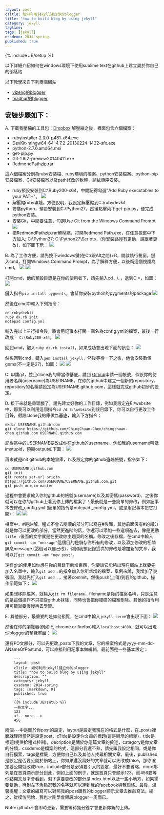 ```yaml
---
layout: post
cTitle: 如何利用jekyll建立你的blogger
title: "how to build blog by using jekyll"
category: jekyll
tagline:
tags: [jekyll]
cssdemo: 2014-spring
published: true
---
```

{% include JB/setup %}

以下詳細介紹如何在windows環境下使用sublime text在github上建立屬於你自己的部落格

以下教學來自下列兩個網站

* [yizeng的blogger](http://yizeng.me/2013/05/10/setup-jekyll-on-windows/)
* [madhur的blogger](http://www.madhur.co.in/blog/2011/09/01/runningjekyllwindows.html)

<!-- more -->

## 安裝步驟如下：

A. 下載我壓縮的工具包：[Dropbox](https://www.dropbox.com/s/pphmfw6gfk8p9ma/blogger_toolbox.rar)
解壓縮之後，裡面包含六個檔案：

* rubyinstaller-2.0.0-p481-x64.exe
* DevKit-mingw64-64-4.7.2-20130224-1432-sfx.exe
* python-2.7.6.amd64.msi
* get-pip.py
* Git-1.9.2-preview20140411.exe
* RedmondPathzip.rar

這六個檔案分別為ruby安裝檔、ruby環境的檔案、python安裝檔案、python-pip安裝檔案、Git安裝檔案以及path修改的軟體，請依順序安裝。

* ruby預設安裝到C:\Ruby200-x64，中間記得勾選"Add Ruby executables to your PATH"。
![](/images/ruby_install.png)
* 解壓縮ruby環境，方便說明，我設定解壓縮到C:\rubydevkit
* 安裝python，預設安裝到C:\Python27，然後點擊兩下get-pip.py，便完成python安裝。
* 安裝Git，中間要注意，勾選Use Git from the Windows Command Prompt
![](/images/git_install.PNG)
* 把RedmondPathzip.rar解壓縮，打開Redmond Path.exe，在任意視窗中下方加入; C:\Python27; C:\Python27\Scripts，(你安裝路徑有更動，請跟著更改)，如下圖下示：
![](/images/path_setup.png)
	
B. 為了工作方便，請先按下windows鍵(在Ctr跟Alt之間)+R，開啟執行視窗，鍵入cmd，打開Windows Command Prompt，為了解釋方便，以後稱這個視窗為cmd。
![](/images/cmd_1.png)
![](/images/cmd_2.png)
	
打開cmd，他的預設目錄是在你的使用者下，請先輸入cd ../..，退到C:\>，如圖：
![](/images/cmd_3.png)
	
鍵入指令`pip install pygments`，會幫你安裝python的pygments的package
![](/images/python_install_pygments.png)

然後在cmd中輸入下列指令：

	cd rubydevkit
	ruby dk.rb init
	notepad config.yml
	
輸入完以上三行指令後，將會用記事本打開一個名為config.yml的檔案，最後一行改成 `- C:\Ruby200-x64`。
![](/images/dk_rb_edit.png)
	
回到cmd，鍵入`ruby dk.rb install`，如果成功會出現下面的訊息：
![](/images/dk_rb_edit_2.png)

然後回到cmd，鍵入`gem install jekyll`，然後等待一下之後，他會安裝數個gems(不一定是27)，如圖：
![](/images/ruby_install_jekyll_1.png)
![](/images/ruby_install_jekyll_2.png)

C. 申請git，並且clone我的庫當作基底。請到 [Github](https://github.com/)申請一個帳號，假設你的使用者名稱(username)為USERNAME，在你的github中建立一個新的repository，repository的名稱請設定為USERNAME.github.com，這樣就完成github初步的設定。

D. 接下來就是重頭戲了，請先建立好你的工作目錄，例如我設定在E:\website中，那我可以利用這個指令`cd /d E:\website`到該目錄下，你可以自行更改工作目錄，假設clone我的庫做為基底，輸入下方指令：

	mkdir USERNAME.github.com
	git clone https://github.com/ChingChuan-Chen/chingchuan-chen.github.com USERNAME.github.com
	
記得當中的USERNAME要改成你在github的username。例如我的username叫做imstupid，預期output如下圖：
![](/images/cmd_3.png)

再來就是init github的本地倉庫，以及設定你的github遠端帳號，指令如下：
	
	cd USERNAME.github.com
	git init
	git remote set-url origin https://github.com/USERNAME/USERNAME.github.com.git
    git push origin master
	
過程中會要求輸入你的github的帳號(username)以及其密碼(password)，之後你就可以在你的github上看到你上傳的檔案了！最後就是一些簡單的修改，例如記事本去修改_config.yml (簡單的指令是notepad _config.yml，或是用記事本把它打開)：
![](/images/config.png)
![](/images/config2.png)

檔案中，#是註解，程式不會去閱讀的部分可以寫在#後面，其他前面沒有#的部分就是你可以更改的部分，當然更進階的話，你還可以添加一些選項進去，像是更動`title :`後面的文字就是在更改你主題頁的名稱。修改之後存檔，在cmd中輸入`git commit -am "message"`這個目的是儲存你所有的修改，以及添加修改的相關訊息message (這個可以自己改)，例如我想記錄這次的修改是增加新的文章，我可以打`git commit -am "new post"`。

還有git的使用如你想在你的目錄下新增東西，你要讓它能夠出現在網站上就要先加入名單中，輸入`git add .`的指令加入你所新增的檔案，舉例來說，我增加了幾張圖，我就先打入`git add .`，接著commit，然後push(上傳)到我的github，操作示範如下：
![](/images/cmd_5.png)

如果想移除檔案，就輸入`git rm filename`，filename是你的檔案名稱，只是注意的是這個操作不只把從github抹除，同時也會把你硬碟的檔案刪除。其他的指令利用可能就要慢慢再去學習。

E. 其他部分，最重要的是如何預覽，在cmd中輸入`jekyll serve`會出現下面：
![](/images/cmd_6.png)

然後在你的瀏覽器(例如IE, chrome or firefox)輸入`localhost:4000`，就可以出現你blogger的預覽畫面：
![](/images/browser.png)

還有PO文部分，可以先更改_posts下我的文章，它的檔案格式是yyyy-mm-dd-ANameOfPost.md，可以直接利用記事本做編輯，最前面是一些基本設定：

```
	---
	layout: post   
	cTitle: 如何利用jekyll建立你的blogger
	title: "how to build blog by using jekyll"
	description: ""
	category: jekyll
	cssdemo: 2014-spring
	tags: [markdown, R]
	published: true
	---
	{{% include JB/setup %}}
	一些文字...
	123
	<!-- more -->
	456
```

兩個---中是關於你post的設定，layout是設定我現在的格式是什麼，在_posts裡面就理所當然是設定post，cTitle是設定你文章的標題(這是顯示的標題)，title是標題(提供給程式控制)，decription是關於你這篇文章的敘述，category是你文章的分類，cssdemo是檔案的格式，這部分我還不熟，請先跟我設定相同，或是你自行摸索，tags是標籤，方便你自己以及其他人找尋相關文章，最後，published是設定是否要公開於網站上，你如果還沒寫好的文章就可以先改成false，那你確定要公開就改成true，include部分是必須要引入的設定，最好不要省略，more那列是在首頁顯示部分到此，例如上面的例子，就是首頁只會顯示123，而456要等你點開文章才會看到。剩下還要更改的部分是index.html以及一些小地方，如果需要幫助，再到左下角點選我的名字就可以連到我的facebook與我聯絡。最後，溫馨提醒：文章的編寫可以對照我的post跟我的blogger顯示文章去推敲寫法，總之，從模仿開始，我也才剛學會架設blogger一周而已。

Note: github不會即時更新，需要等待幾分鐘才會更新你新的上傳。
